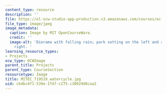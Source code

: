 ```yaml
---
content_type: resource
description: ''
file: https://ol-ocw-studio-app-production.s3.amazonaws.com/courses/ec-719-d-lab-water-climate-change-and-health-spring-2019/cb4bc4f1539e1f47c275c30929d8caa2_MITEC_719S19_watercycle.jpg
file_type: image/jpeg
image_metadata:
  caption: Image by MIT OpenCourseWare.
  credit: ''
  image-alt: 'Diorama with falling rain; park setting on the left and asphalt on the
    right. '
learning_resource_types:
- Projects
ocw_type: OCWImage
parent_title: Projects
parent_type: CourseSection
resourcetype: Image
title: MITEC_719S19_watercycle.jpg
uid: cb4bc4f1-539e-1f47-c275-c30929d8caa2
---
```

